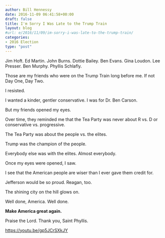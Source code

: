 ```yaml
---
author: Bill Hennessy
date: 2016-11-09 06:41:58+00:00
draft: false
title: I'm Sorry I Was Late to the Trump Train
layout: blog
#url: e/2016/11/09/im-sorry-i-was-late-to-the-trump-train/
categories:
- 2016 Election
type: "post"
---
```


Jim Hoft. Ed Martin. John Burns. Dottie Bailey. Ben Evans. Gina Loudon. Lee Presser. Ben Murphy. Phyllis Schlafly.

Those are my friends who were on the Trump Train long before me. If not Day One, Day Two.

I resisted.

I wanted a kinder, gentler conservative. I was for Dr. Ben Carson.

But my friends opened my eyes.

Over time, they reminded me that the Tea Party was never about R vs. D or conservative vs. progressive.

The Tea Party was about the people vs. the elites.

Trump was the champion of the people.

Everybody else was with the elites. Almost everybody.

Once my eyes were opened, I saw.

I see that the American people are wiser than I ever gave them credit for.

Jefferson would be so proud. Reagan, too.

The shining city on the hill glows on.

Well done, America. Well done.

**Make America great again.**

Praise the Lord. Thank you, Saint Phyllis.

https://youtu.be/gp5JCrSXkJY
